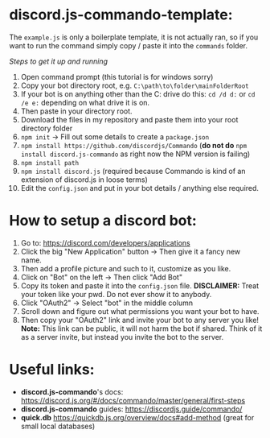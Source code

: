 # discord.js-commando-template:

The `example.js` is only a boilerplate template, it is not actually ran, so if you want to run the command simply copy / paste it into the `commands` folder.

*Steps to get it up and running*

1)  Open command prompt (this tutorial is for windows sorry)
2)  Copy your bot directory root, e.g. `C:\path\to\folder\mainFolderRoot`
3)  If your bot is on anything other than the C: drive do this: `cd /d d:` or `cd /e e:` depending on what drive it is on.
4)  Then paste in your directory root.
5)  Download the files in my repository and paste them into your root directory folder
6)  `npm init` -> Fill out some details to create a `package.json`
7)  `npm install https://github.com/discordjs/Commando` (**do not do** `npm install discord.js-commando` as right now the NPM version is failing)
8)  `npm install path`
9)  `npm install discord.js` (required because Commando is kind of an extension of discord.js in loose terms)
10) Edit the `config.json` and put in your bot details / anything else required. 

# How to setup a discord bot:

1)  Go to: https://discord.com/developers/applications
2)  Click the big "New Application" button -> Then give it a fancy new name.
3)  Then add a profile picture and such to it, customize as you like.
4)  Click on "Bot" on the left -> Then click "Add Bot"
5)  Copy its token and paste it into the `config.json` file. **DISCLAIMER:** Treat your token like your pwd. Do not ever show it to anybody.
6)  Click "OAuth2" -> Select "bot" in the middle column
7)  Scroll down and figure out what permissions you want your bot to have.
8)  Then copy your "OAuth2" link and invite your bot to any server you like! **Note:** This link can be public, it will not harm the bot if shared. Think of it as a server invite, but instead you invite the bot to the server.

# Useful links:

- **discord.js-commando**'s docs: https://discord.js.org/#/docs/commando/master/general/first-steps
- **discord.js-commando** guides: https://discordjs.guide/commando/
- **quick.db** https://quickdb.js.org/overview/docs#add-method (great for small local databases)
